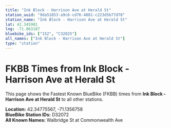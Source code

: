 ```yaml
---
title: "Ink Block - Harrison Ave at Herald St"
station_uuid: "9da51853-a9c6-cd76-4881-c223d5b77d78"
station_name: "Ink Block - Harrison Ave at Herald St"
lat: 42.345901
lng: -71.063187
bluebike_ids: ["152", "C32025"]
all_names: ["Ink Block - Harrison Ave at Herald St"]
type: "station"
---
```


# FKBB Times from Ink Block - Harrison Ave at Herald St

This page shows the Fastest Known BlueBike (FKBB) times from **Ink Block - Harrison Ave at Herald St** to all other stations.

**Location:** 42.34775567, -71.1356758  
**BlueBike Station IDs:** D32072  
**All Known Names:** Walbridge St at Commonwealth Ave

